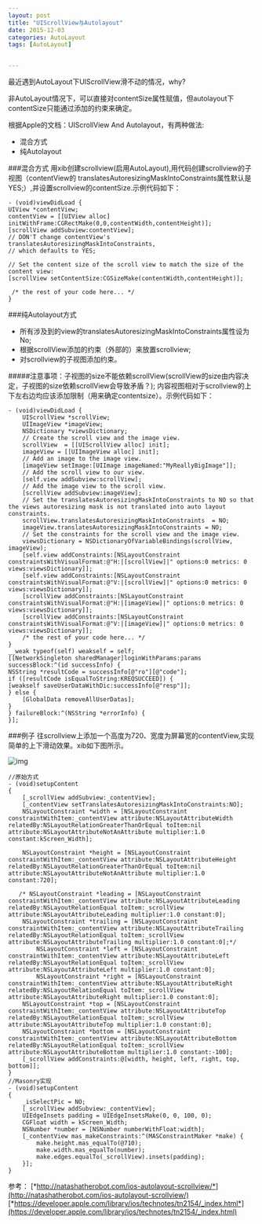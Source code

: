 ```yaml
---
layout: post
title: "UIScrollView与Autolayout"
date: 2015-12-03
categories: AutoLayout
tags: [AutoLayout]


---
```


最近遇到AutoLayout下UIScrollView滑不动的情况，why?

非AutoLayout情况下，可以直接对contentSize属性赋值，但autolayout下contentSize只能通过添加的约束来确定。

根据Apple的文档：UIScrollView And Autolayout，有两种做法:

* 混合方式
* 纯Autolayout

###混合方式
用xib创建scrollview(启用AutoLayout),用代码创建scrollview的子视图（contentView的 translatesAutoresizingMaskIntoConstraints属性默认是YES;）,并设置scrollview的contentSize.示例代码如下：

	- (void)viewDidLoad {
	UIView *contentView;
	contentView = [[UIView alloc] initWithFrame:CGRectMake(0,0,contentWidth,contentHeight)];
	[scrollView addSubview:contentView];
	// DON'T change contentView's translatesAutoresizingMaskIntoConstraints,
	// which defaults to YES;
	 
	// Set the content size of the scroll view to match the size of the content view:
	[scrollView setContentSize:CGSizeMake(contentWidth,contentHeight)];
	 
	 /* the rest of your code here... */
	}
	
###纯Autolayout方式
* 所有涉及到的view的translatesAutoresizingMaskIntoConstraints属性设为No;
* 根据scrollView添加的约束（外部的）来放置scrollview;
* 对scrollview的子视图添加约束。

#####注意事项：子视图的size不能依赖scrollView(scrollView的size由内容决定，子视图的size依赖scrollView会导致矛盾？); 内容视图相对于scrollview的上下左右边均应该添加限制（用来确定contentsize）。示例代码如下：

	- (void)viewDidLoad {
	    UIScrollView *scrollView;
	    UIImageView *imageView;
	    NSDictionary *viewsDictionary;
	    // Create the scroll view and the image view.
	    scrollView  = [[UIScrollView alloc] init];
	    imageView = [[UIImageView alloc] init];
	    // Add an image to the image view.
	    [imageView setImage:[UIImage imageNamed:"MyReallyBigImage"]];
	    // Add the scroll view to our view.
	    [self.view addSubview:scrollView];
	    // Add the image view to the scroll view.
	    [scrollView addSubview:imageView];
	    // Set the translatesAutoresizingMaskIntoConstraints to NO so that the views autoresizing mask is not translated into auto layout constraints.
	    scrollView.translatesAutoresizingMaskIntoConstraints  = NO;
	    imageView.translatesAutoresizingMaskIntoConstraints = NO;
	    // Set the constraints for the scroll view and the image view.
	    viewsDictionary = NSDictionaryOfVariableBindings(scrollView, imageView);
	    [self.view addConstraints:[NSLayoutConstraint constraintsWithVisualFormat:@"H:|[scrollView]|" options:0 metrics: 0 views:viewsDictionary]];
	    [self.view addConstraints:[NSLayoutConstraint constraintsWithVisualFormat:@"V:|[scrollView]|" options:0 metrics: 0 views:viewsDictionary]];
	    [scrollView addConstraints:[NSLayoutConstraint constraintsWithVisualFormat:@"H:|[imageView]|" options:0 metrics: 0 views:viewsDictionary]];
	    [scrollView addConstraints:[NSLayoutConstraint constraintsWithVisualFormat:@"V:|[imageView]|" options:0 metrics: 0 views:viewsDictionary]];
	    /* the rest of your code here... */
	}
	__weak typeof(self) weakself = self;
	[[NetworkSingleton sharedManager]loginWithParams:params successBlock:^(id successInfo) {
	NSString *resultCode = successInfo[@"ro"][@"code"];
	if ([resultCode isEqualToString:KREQSUCCEED]) {
	[weakself saveUserDataWithDic:successInfo[@"resp"]];
	} else {
		[GlobalData removeAllUserDatas];
	}
	} failureBlock:^(NSString *errorInfo) {
	}];

###例子
往scrollview上添加一个高度为720、宽度为屏幕宽的contentView,实现简单的上下滑动效果。xib如下图所示。

![img](http://7xozuy.com1.z0.glb.clouddn.com/autolayout&scrollviewdemo.png)

	//原始方式
	- (void)setupContent
	{
	    [_scrollView addSubview:_contentView];
	    [_contentView setTranslatesAutoresizingMaskIntoConstraints:NO];
	    NSLayoutConstraint *width = [NSLayoutConstraint constraintWithItem:_contentView attribute:NSLayoutAttributeWidth relatedBy:NSLayoutRelationGreaterThanOrEqual toItem:nil attribute:NSLayoutAttributeNotAnAttribute multiplier:1.0 constant:kScreen_Width];
	
	    NSLayoutConstraint *height = [NSLayoutConstraint constraintWithItem:_contentView attribute:NSLayoutAttributeHeight relatedBy:NSLayoutRelationGreaterThanOrEqual toItem:nil attribute:NSLayoutAttributeNotAnAttribute multiplier:1.0 constant:720];
	
	   /* NSLayoutConstraint *leading = [NSLayoutConstraint constraintWithItem:_contentView attribute:NSLayoutAttributeLeading relatedBy:NSLayoutRelationEqual toItem:_scrollView attribute:NSLayoutAttributeLeading multiplier:1.0 constant:0];
	    NSLayoutConstraint *trailing = [NSLayoutConstraint constraintWithItem:_contentView attribute:NSLayoutAttributeTrailing relatedBy:NSLayoutRelationEqual toItem:_scrollView attribute:NSLayoutAttributeTrailing multiplier:1.0 constant:0];*/
	        NSLayoutConstraint *left = [NSLayoutConstraint constraintWithItem:_contentView attribute:NSLayoutAttributeLeft relatedBy:NSLayoutRelationEqual toItem:_scrollView attribute:NSLayoutAttributeLeft multiplier:1.0 constant:0];
	        NSLayoutConstraint *right = [NSLayoutConstraint constraintWithItem:_contentView attribute:NSLayoutAttributeRight relatedBy:NSLayoutRelationEqual toItem:_scrollView attribute:NSLayoutAttributeRight multiplier:1.0 constant:0];
	    NSLayoutConstraint *top = [NSLayoutConstraint constraintWithItem:_contentView attribute:NSLayoutAttributeTop relatedBy:NSLayoutRelationEqual toItem:_scrollView attribute:NSLayoutAttributeTop multiplier:1.0 constant:0];
	    NSLayoutConstraint *bottom = [NSLayoutConstraint constraintWithItem:_contentView attribute:NSLayoutAttributeBottom relatedBy:NSLayoutRelationEqual toItem:_scrollView attribute:NSLayoutAttributeBottom multiplier:1.0 constant:-100];
	    [_scrollView addConstraints:@[width, height, left, right, top, bottom]];
	}
	//Masonry实现
	- (void)setupContent
	{
	    _isSelectPic = NO;
	    [_scrollView addSubview:_contentView];
	    UIEdgeInsets padding = UIEdgeInsetsMake(0, 0, 100, 0);
	    CGFloat width = kScreen_Width;
	    NSNumber *number = [NSNumber numberWithFloat:width];
	    [_contentView mas_makeConstraints:^(MASConstraintMaker *make) {
	        make.height.mas_equalTo(@710);
	        make.width.mas_equalTo(number);
	        make.edges.equalTo(_scrollView).insets(padding);
	    }];
	}
	
		  
参考：
[*http://natashatherobot.com/ios-autolayout-scrollview/*](http://natashatherobot.com/ios-autolayout-scrollview/)
[*https://developer.apple.com/library/ios/technotes/tn2154/_index.html*](https://developer.apple.com/library/ios/technotes/tn2154/_index.html)
